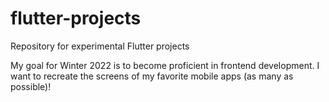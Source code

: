 # flutter-projects
Repository for experimental Flutter projects

My goal for Winter 2022 is to become proficient in frontend development. I want to recreate the screens of my favorite mobile apps (as many as possible)!
